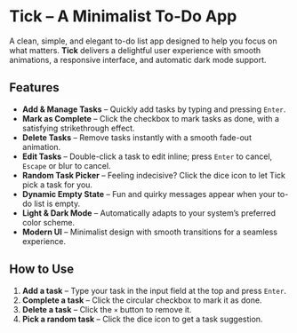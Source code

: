 # Tick – A Minimalist To-Do App

A clean, simple, and elegant to-do list app designed to help you focus on what matters. **Tick** delivers a delightful user experience with smooth animations, a responsive interface, and automatic dark mode support.

## Features

* **Add & Manage Tasks** – Quickly add tasks by typing and pressing `Enter`.
* **Mark as Complete** – Click the checkbox to mark tasks as done, with a satisfying strikethrough effect.
* **Delete Tasks** – Remove tasks instantly with a smooth fade-out animation.
* **Edit Tasks** – Double-click a task to edit inline; press `Enter` to cancel, `Escape` or blur to cancel.
* **Random Task Picker** – Feeling indecisive? Click the dice icon to let Tick pick a task for you.
* **Dynamic Empty State** – Fun and quirky messages appear when your to-do list is empty.
* **Light & Dark Mode** – Automatically adapts to your system’s preferred color scheme.
* **Modern UI** – Minimalist design with smooth transitions for a seamless experience.

## How to Use

1. **Add a task** – Type your task in the input field at the top and press `Enter`.
2. **Complete a task** – Click the circular checkbox to mark it as done.
3. **Delete a task** – Click the `×` button to remove it.
4. **Pick a random task** – Click the dice icon to get a task suggestion.